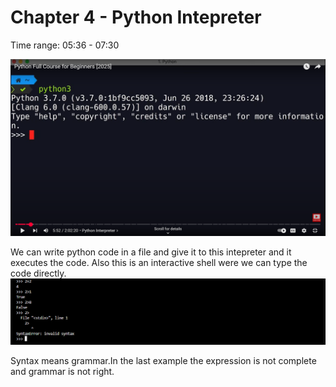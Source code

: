 # Chapter 4 - Python Intepreter
Time range: 05:36 - 07:30

![syntax demo](/images/04_python_intepreter_terminal.png)

We can write python code in a file and give it to this intepreter and it executes the code. Also this is an interactive shell were we can type the code directly.  
![syntax demo](/images/04_python_intepreter_example.png)

Syntax means grammar.In the last example the expression is not complete and grammar is not right. 